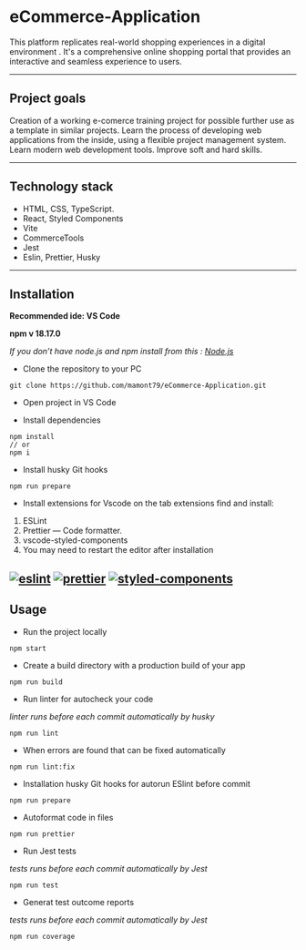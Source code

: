# eCommerce-Application
This platform replicates real-world shopping experiences in a digital environment . It's a comprehensive online shopping portal that provides an interactive and seamless experience to users. 

----

## Project goals

Creation of a working e-comerce training project for possible further use as a template in similar projects. Learn the process of developing web applications from the inside, using a flexible project management system. Learn modern web development tools. Improve soft and hard skills.

----

## Technology stack

* HTML, CSS, TypeScript.
* React, Styled Components 
* Vite 
* CommerceTools
* Jest
* Eslin, Prettier, Husky

----

## Installation
**Recommended ide: VS Code**

**npm v 18.17.0**

*If you don’t have node.js and npm install from this : [Node.js](https://nodejs.org/en/download)*


* Clone the repository to your PC 
```
git clone https://github.com/mamont79/eCommerce-Application.git
```
* Open project in VS Code

* Install dependencies
```
npm install 
// or
npm i
```

* Install husky Git hooks
```
npm run prepare
```

* Install extensions for Vscode 
  on the tab extensions find and install:
1.	ESLint
2.	Prettier — Code formatter. 
3.	vscode-styled-components
4.	You may need to restart the editor after installation

 [![eslint](https://github.com/mamont79/eCommerce-Application/assets/43904197/eb61e39c-7d0f-4186-81d2-54f3e9bc7115)](https://eslint.org/)
 [![prettier](https://github.com/mamont79/eCommerce-Application/assets/43904197/1c5321f7-94da-4057-96a8-4bab068c5426)](https://prettier.io/)
 [![styled-components](https://github.com/mamont79/eCommerce-Application/assets/43904197/30e9fb67-4e6b-4c6f-b412-c5084ae15684)](https://styled-components.com/)
----

## Usage
* Run the project locally
```
npm start
```

* Create a build directory with a production build of your app
```
npm run build
```

* Run linter for autocheck your code
  
*linter runs before each commit automatically by husky*
```
npm run lint
```

* When errors are found that can be fixed automatically
```
npm run lint:fix
```

* Installation  husky Git hooks for autorun ESlint before commit
```
npm run prepare
```

* Autoformat  code in files
```
npm run prettier
```

* Run Jest tests
  
*tests runs before each commit automatically by Jest*
```
npm run test
```

* Generat test outcome reports
  
 *tests runs before each commit automatically by Jest*
```
npm run coverage
```
